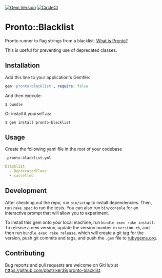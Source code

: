 [![Gem Version](https://badge.fury.io/rb/pronto-blacklist.svg)](https://badge.fury.io/rb/pronto-blacklist)
[![CircleCI](https://circleci.com/gh/pbstriker38/pronto-blacklist.svg?style=svg)](https://circleci.com/gh/pbstriker38/pronto-blacklist)

# Pronto::Blacklist

Pronto runner to flag strings from a blacklist. [What is Pronto?](https://github.com/prontolabs/pronto)

This is useful for preventing use of deprecated classes.

## Installation

Add this line to your application's Gemfile:

```ruby
gem 'pronto-blacklist', require: false
```

And then execute:

    $ bundle

Or install it yourself as:

    $ gem install pronto-blacklist

## Usage

Create the following yaml file in the root of your codebase

`.pronto-blacklist.yml`
```yaml
blacklist
  - DeprecatedClass
  - cancelled
```

## Development

After checking out the repo, run `bin/setup` to install dependencies. Then, run `rake spec` to run the tests. You can also run `bin/console` for an interactive prompt that will allow you to experiment.

To install this gem onto your local machine, run `bundle exec rake install`. To release a new version, update the version number in `version.rb`, and then run `bundle exec rake release`, which will create a git tag for the version, push git commits and tags, and push the `.gem` file to [rubygems.org](https://rubygems.org).

## Contributing

Bug reports and pull requests are welcome on GitHub at https://github.com/pbstriker38/pronto-blacklist.
